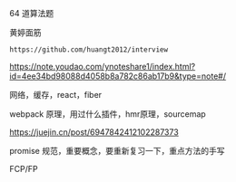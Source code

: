 64 道算法题

黄婷面筋

    https://github.com/huangt2012/interview

https://note.youdao.com/ynoteshare1/index.html?id=4ee34bd98088d4058b8a782c86ab17b9&type=note#/

网络，缓存，react，fiber

webpack 原理，用过什么插件，hmr原理，sourcemap

https://juejin.cn/post/6947842412102287373

promise 规范，重要概念，要重新复习一下，重点方法的手写

FCP/FP
